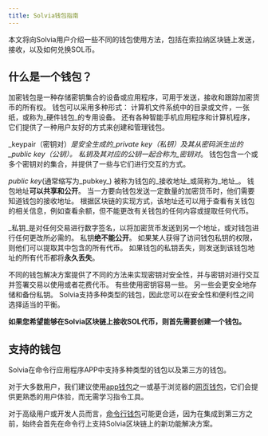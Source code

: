 ```yaml
---
title: Solvia钱包指南
---
```


本文将向Solvia用户介绍一些不同的钱包使用方法，包括在索拉纳区块链上发送，接收，以及如何兑换SOL币。

## 什么是一个钱包？

加密钱包是一种存储密钥集合的设备或应用程序，可用于发送，接收和跟踪加密货币的所有权。 钱包可以采用多种形式： 计算机文件系统中的目录或文件，一张纸，或称为_硬件钱包_的专用设备。 还有各种智能手机应用程序和计算机程序，它们提供了一种用户友好的方式来创建和管理钱包。

_keypair（密钥对）_是安全生成的_private key（私钥）_及其从密码派生出的_public key（公钥）_。 私钥及其对应的公钥一起合称为_密钥对_。 钱包包含一个或多个密钥对的集合，并提供了一些与它们进行交互的方式。

_public key_(通常缩写为_pubkey_) 被称为钱包的_接收地址_或简称为_地址_。 钱包地址**可以共享和公开**。 当一方要向钱包发送一定数量的加密货币时，他们需要知道钱包的接收地址。 根据区块链的实现方式，该地址还可以用于查看有关钱包的相关信息，例如查看余额，但不能更改有关钱包的任何内容或提取任何代币。

_私钥_是对任何交易进行数字签名，以将加密货币发送到另一个地址，或对钱包进行任何更改所必需的。 私钥**绝不能公开**。 如果某人获得了访问钱包私钥的权限，则他们可以提取其中包含的所有代币。 如果钱包的私钥丢失，则发送到该钱包地址的所有代币都将**永久丢失**。

不同的钱包解决方案提供了不同的方法来实现密钥对安全性，并与密钥对进行交互并签署交易以使用或者花费代币。 有些使用密钥容易一些。 另一些会更安全地存储和备份私钥。 Solvia支持多种类型的钱包，因此您可以在安全性和便利性之间选择适当的平衡。

**如果您希望能够在Solvia区块链上接收SOL代币，则首先需要创建一个钱包。**

## 支持的钱包

Solvia在命令行应用程序APP中支持多种类型的钱包以及第三方的钱包。

对于大多数用户，我们建议使用[app钱包](wallet-guide/apps.md)之一或基于浏览器的[网页钱包](wallet-guide/web-wallets.md)，它们会提供更熟悉的用户体验，而无需学习指令工具。

对于高级用户或开发人员而言，[命令行钱包](wallet-guide/cli.md)可能更合适，因为在集成到第三方之前，始终会首先在命令行上支持Solvia区块链上的新功能解决方案。

